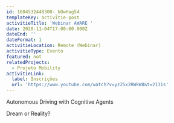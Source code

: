 ```yaml
---
id: 1604532448300-_bOwHag54
templateKey: activitie-post
activitieTitle: 'Webinar AWARE '
date: 2020-11-04T17:00:00.000Z
dateEnd: ''
dateFormat: 1
activitieLocation: Remote (Webinar)
activitieType: Evento
featured: not
relatedProjects:
  - Projeto Mobility
activitieLink:
  label: Inscrições
  url: 'https://www.youtube.com/watch?v=yzZSx2RWkW8&t=2131s'
---
```

Autonomous Driving with Cognitive Agents 

Dream or Reality?
